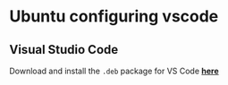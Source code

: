 # Ubuntu configuring vscode

## Visual Studio Code

Download and install the `.deb` package for VS Code **[here](https://code.visualstudio.com/)**
